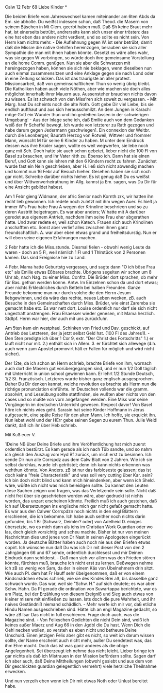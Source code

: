  Calw 12 Febr 68
Liebe Kinder <Marie>*

Die beiden Briefe vom Jahreswechsel kamen miteinander am 6ten Abds da Em. sie abholte. Du weißst indessen schon, daß Theod. die Masern von seinem Bäschen in Mt Clem. geerbt haben muß. Daß Sh keine Braut mehr hat, ist einerseits betrübt, andrerseits kann sich unser einer trösten: das eine hat eben das andere nicht verdient, und so sollte es nicht sein. Von Herm kam nichts mehr. - Die Auflehnung gegen W. ist sehr betrübt; damit daß die Missre die native Gehilfen hereinzogen, berauben sie sich aller Sympathie die man mit ihnen haben könnte. Gesetzt es wäre alles wahr, was sie gegen W vorbringen, so würde doch ihre gemeinsame Vorstellung an die home Comm. genügen. Nun sie aber die Schwarzen mit hereingezogen haben, können sie sich nie beklagen, wenn dieselben nun auch einmal zusammensitzen und eine Anklage gegen sie nach Lond oder in eine Zeitung schicken. Das ist das traurigste an aller protest. Missionsarbeit, daß von gemeinschaftlichem Thun so wenig übrig bleibt. Die Katholiken haben auch viele Nöthen, aber wie machen sie doch alles möglichst innerhalb ihrer Mauern aus. Aussensteher brauchen nichts davon zu wissen. Es ist schwach von den Miss'ren sich soweit zu vergessen. - Mit Marg. hast Du scheints noch die alte Noth. Gott gebe Dir viel Liebe, bis sie endlich aufthaut und aus sich herausschmilzt. An dem Jungen in Karachi möge Gott ein Wunder thun und ihn gedeihen lassen in der schwierigen Umgebung! - Aus der Inlage sehe ich, daß Emilie auch von dem Gedanken weiß der Fr Scheffel bewegt. Ich wurde von letzterer zu Rath gezogen und habe darum gegen Jedermann geschwiegen1. Ein connexion der Weitbr. durch die Leonberger, Baurath Herzog von Rotweil, Wittwer und frommer Mann, wünscht M für seine 6 Kinder zu haben. M unter dem Eindruck dessen was ihre Brüder sagen, wollte es weit wegwerfen, sie lebe noch ganz mit Sch. Doch hatte sie auch schon gebetet, lieber nicht die 100 Fl von Basel zu brauchen, und ihr Vater räth zu. Ebenso ich. Dann hat sie einen Beruf, und Gott kann sie lehren mit den 6 Kindern recht zu fahren. Zunächst wurde fast ein Nein geschrieben, aber H. ließ sich nicht abwendig machen und kommt nun 16 Febr auf Besuch hieher. Gesehen haben sie sich noch gar nicht. Schreibe darüber nichts hieher. Es ist genug daß Du es weißst und über Wittwenverheirathung im Allg. kannst ja Em. sagen, was Du Dir für eine Ansicht gebildet habest.

Am 1 Febr gieng Widmann, der afric Senior nach Kornth zrk, wir hatten ihn recht lieb gewonnen. Ich redete noch zuletzt mit ihm wegen Auer. Es hieß ja immer W's Frau habe Frau A wegen der Krinoline beschrieen und so zu deren Austritt beigetragen. Es war aber anders; W hatte mit A darüber geredet aus eigenem Antrieb, nachdem ihm seine Frau eher abgerathen hatte. Und zwar redete er, weil schon Katech. Frauen sich auch Krinolinen anschafften etc. Sonst aber verlief alles zwischen ihnen ganz freundschaftlich. A. war aber eben etwas grand und freiheitsdurstig. Nun er will eben seine eigenen Erfahrungen machen.

2 Febr hatte ich die Miss.stunde. Diesmal fielen - obwohl wenig Leute da waren - doch an 5 Fl, weil nämlich 1 Fl und 1 Thlrstück von 2 Personen kamen. Das sind Ereignisse hie zu Land.

4 Febr. Mama hatte Geburtstg vergessen, und sagte dann "O ich böse Frau etc" als Emilie etwas Eßbares brachte. Übrigens segelten wir schon um 8 Uhr ab, nach Nag. zu einer Miss. Confrz. Die Brüder dort sprachen, ob mehr für Bas. gethan werden könne. Antw. Im Einzelnen schon da und dort etwas; aber nichts Erkleckliches durch Betteln bei halben Freunden. Ganze Freunde bekomme man nur durch solche die den Herrn Jesum liebgewinnen, und da wäre das rechte, neues Leben wecken, zB. auch Besuche in den Gemeinschaften durch Miss. Brüder, wie einst Zaremba sie gemacht habe etc. Es war nett dort, Louise ordentlich nur darf sie sich nicht ungestraft anstrengen. Frau Elsaesser wieder genesen, mit Mama herzlich. Stdtpf. Herm war hier, der auch mit uns zurückfuhr.

Am 5ten kam ein westphael. Schinken von Fried und Dav. geschickt, auf Antrieb des Letzteren, der ja jetzt selbst Geld hat. (100 Fl des Jahres1). - Den 5ten predigte ich über 1 Cor 9, extr. "Der Christ des Fortschritts" 1.) er lauft nicht nur mit. 2.) enthält sich in Allem. 3. er fürchtet sich allewege (d.h. auch wenn zum Apostel promovirt hält er Fallen für möglich und wird nicht sicher).

Der 12te, da ich schon an Herm schrieb, brachte Briefe von ihm, wornach auch dort die Masern gut vorübergegangen sind, und er nun 1/2 Doll täglich mit Unterricht in union school gewinnen kann. Er lehrt 1/2 Stunde Deutsch, 1/2 St. Französisch. Letzteres wurde bisher ganz englisch ausgesprochen. Daher Du Dir denken kannst, welche revolution es brachte als Herm nun die richtige pronunciation einführte. Im Deutschen vollends war die gramm. absolvirt, und Leseübung sollte stattfinden, sie wußten aber nichts von den cases und so mußte von vorn angefangen werden. Eine Miss war seine Vorgängerin im deutschen Unterricht gewesen. Respect davor! Von Basel höre ich nichts wies geht. Sarasin hat seine Kinder Hoffmann in Jerus aufgesucht, eine späte Reise für den alten Mann. Ich hoffe, sie erquickt ihn. Nun lebet wohl und der HErr gebe seinen Segen zu eurem Thun. Julie Weidl dankt, daß ich ihr über Heb schrieb.

 Mit Kuß euer V.


1Deine NB über Deine Briefe und ihre Veröffentlichung hat mich zuerst ordentlich bestürzt. Es kam gerade als ich nach Tüb sandte, und so nahm ich gleich den Auszug vom Hyd Bf zurück, um mich erst zu besinnen. Ich sende Dir nun alle Corrspdz aus dem Calw Blatt von 2 Jahren. Wie ich sie selbst durchlas, wurde ich getröstet; denn ich kann nichts erkennen was wehthun könnte. Von Anders. zB ist nur das farbloseste gelassen; das ist doch keine "freie Characteristik" und was soll very cutting über Kar. sein? Ich bin doch nicht blind und kann mich hineindenken, aber wenn ich Sheld. wäre, wüßte ich nicht was mich beleidigen sollte. Du kannst den Leuten diese Sachen zeigen und fragen, was das Verletzende sein solle. Nicht daß nicht frei über sie geschrieben worden wäre, aber gedruckt ist nichts worden, das unzart erscheinen könnte. Freilich muß ich auch gestehen, daß ich auf Übersetzungen ins englische mich gar nicht gefaßt gemacht hatte. Es war aus den Calwer Corrspdzn noch nichts in den engl Blättern erschienen, die ich bekomme. Ich habe auch seither noch nichts darin gefunden, bis 1 Br (Schwarz, Deimler? oder) von Adelheid D. einiges übersetzte, wo es mich dann als ichs im Christian Work Guardian oder wo las, doch gleich vorsichtig und scheu machte. Bisher ist nur von meinen Nachrichten dies und jenes von Dr Nast in seinen Apologeten eingerückt worden. Ja deutsche Blätter haben auch noch nie aus den Briefen etwas copirt. Ich wünsche nun daß Du was ich Dir mit dieser Post von den 2 Jahrgängen 66 und 67 sende, ordentlich durchlesest und mir Deinen Eindruck dann schilderst. - Daß man sich vor allem was den Frieden stören könnte, fürchten muß, brauche ich nicht erst zu lernen. Deßwegen nehme ich zB so wenig von Sam, da der in einem Käs von Übelnehmern drin sitzt. Wie auch Pl. dem hat Fr Hauff sehr übelgenommen, daß er von einem Kindsmädchen etwas schrieb, wie sie des Kindes Brei aß, bis dasselbe ganz schwach wurde. Das war, weil sie "Schw. H." auf sich deutete; es war aber Schw. Hahn. Da Pl gerade die ordination von Suwartappa berichtete, war es am Platz, bei der Erzählung von diesem Ereigniß und Sieg auch etwas von kleiner misere mit einfließen zu lassen. Ists doch die pure Wahrheit, und ihr naives Geständniß niemand schädlich. - Mehr werfe ich mir vor, daß etliche Hindu Namen ausgeschrieben sind. Hätte ich an engl Magazine gedacht, so wäre zB Isar Das nicht in full erschienen. Frage doch auch, was die Magazine sind. - Von Felixschen Gedichten die nicht Dein sind, weiß ich keines außer Maerz und Aug 66 in den Jgdbl die Du hast. Wenn Dich die Oehl necken wollen, so versteh es eben nicht und betheure Deine Unschuld. Einen jetzigen Felix aber gibt es nicht, so weit ich darum wissen sollte, der Name erscheint auch nicht mehr, außer Du sendetest was, das ihm Ehre macht. Doch das ist was ganz anderes als die obige Angelegenheit. Sei überzeugt ich nehme das nicht leicht. Lieber bringe ich gar nichts als daß ich Mistrauen in der Mission befördern sollte. Sagen darf ich aber auch, daß Deine Mittheilungen (obwohl gesiebt und aus dem von Dir geschickten guardian gelegentlich vermehrt) viele herzliche Theilnahme erwecken.

Und nun verzeih eben wenn ich Dir mit etwas Noth oder Unlust bereitet habe. 